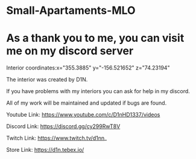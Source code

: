 # Small-Apartaments-MLO

# As a thank you to me, you can visit me on my discord server

Interior coordinates:x="355.3885" y="-156.521652" z="74.23194"

The interior was created by D1N.

If you have problems with my interiors you can ask for help in my discord.

All of my work will be maintained and updated if bugs are found.

Youtube Link: https://www.youtube.com/c/D1nHD1337/videos

Discord Link: https://discord.gg/cy299RwT8V

Twitch  Link: https://www.twitch.tv/d1nn_

Store Link: https://d1n.tebex.io/

